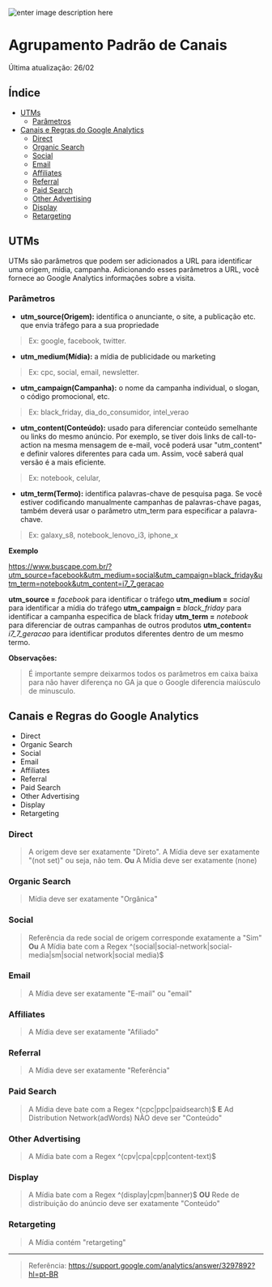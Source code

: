 ﻿
![enter image description here](http://image.buscape.com/material/buscape.png)



# **Agrupamento Padrão de Canais**

Última atualização: 26/02 

## **Índice**

 - [UTMs](#utms) 
	 - [Parâmetros](#parâmetros)
 - [Canais e Regras do Google Analytics](#canais-e-regras-do-google-analytics)
	 - [Direct](#direct)
	 - [Organic Search](#organic-search)
	 - [Social](#social)
	 - [Email](#email)
	 - [Affiliates](#affiliates)
	 - [Referral](#referral)
	 - [Paid Search](#paid-search)
	 - [Other Advertising](#other-advertising)
	 - [Display](#display)
	 - [Retargeting](#retargeting)

## **UTMs**

UTMs são parâmetros que podem ser adicionados a URL para identificar uma origem, mídia, campanha. Adicionando esses parâmetros a URL, você fornece ao Google Analytics informações sobre a visita.

### **Parâmetros**

 - **utm_source(Origem):** identifica o anunciante, o site, a publicação etc. que envia tráfego para a sua propriedade 
 >Ex: google, facebook, twitter.
 - **utm_medium(Mídia):** a mídia de publicidade ou marketing 
 > Ex:  cpc, social, email, newsletter.
 - **utm_campaign(Campanha):** o nome da campanha individual, o slogan, o código promocional, etc. 
 > Ex: black_friday, dia_do_consumidor, intel_verao
 > 
 - **utm_content(Conteúdo):** usado para diferenciar conteúdo semelhante ou links do mesmo anúncio. Por exemplo, se tiver dois links de call-to-action na mesma mensagem de e-mail, você poderá usar "utm_content" e definir valores diferentes para cada um. Assim, você saberá qual versão é a mais eficiente.

> Ex: notebook, celular,  

 - **utm_term(Termo):** identifica palavras-chave de pesquisa paga. Se você estiver codificando manualmente campanhas de palavras-chave pagas, também deverá usar o parâmetro utm_term para especificar a palavra-chave.
 > Ex: galaxy_s8, notebook_lenovo_i3, iphone_x

**Exemplo**

https://www.buscape.com.br/?utm_source=facebook&utm_medium=social&utm_campaign=black_friday&utm_term=notebook&utm_content=i7_7_geracao

**utm_source =** *facebook* para identificar o tráfego 
**utm_medium =** *social* para identificar a mídia do tráfego 
**utm_campaign =** *black_friday* para identificar a campanha especifica de black friday
**utm_term =** *notebook* para diferenciar de outras campanhas de outros produtos
**utm_content=** *i7_7_geracao* para identificar produtos diferentes dentro de um mesmo termo.

**Observações:**

> É importante sempre deixarmos todos os parâmetros em caixa baixa para não haver diferença no GA ja que o Google diferencia maiúsculo de minusculo.


## **Canais e Regras do Google Analytics**

- Direct
- Organic Search
- Social
- Email
- Affiliates
- Referral
- Paid Search
- Other Advertising
- Display
- Retargeting

### **Direct**

>  A origem deve ser exatamente "Direto".
>  A Mídia deve ser exatamente "(not set)" ou seja, não tem.
> **Ou** 
> A Mídia deve ser exatamente (none)


###  **Organic Search**

> Mídia deve ser exatamente "Orgânica"

### **Social**

> 	Referência da rede social de origem corresponde exatamente a "Sim"
> **Ou**
> A Mídia bate com a Regex ^(social|social-network|social-media|sm|social network|social media)$

### **Email**

> A Mídia deve ser exatamente "E-mail" ou "email"

### **Affiliates**

>A Mídia deve ser exatamente "Afiliado"

### **Referral**

> A Mídia deve ser exatamente "Referência"

### **Paid Search**

> A Mídia deve bate com a Regex ^(cpc|ppc|paidsearch)$
> **E**
> Ad Distribution Network(adWords) NÃO deve ser "Conteúdo"

### **Other Advertising**

> A Mídia bate com a Regex ^(cpv|cpa|cpp|content-text)$

### **Display**

> A Mídia bate com a Regex ^(display|cpm|banner)$
> **OU**
> Rede de distribuição do anúncio deve ser exatamente "Conteúdo"

### **Retargeting**
> A Mídia contém "retargeting"
> 

---------------------
>Referência:  https://support.google.com/analytics/answer/3297892?hl=pt-BR
